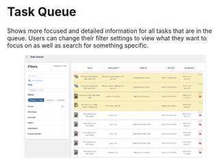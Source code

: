 # Task Queue

Shows more focused and detailed information for all tasks that are in the queue. Users can change their filter settings to view what they want to focus on as well as search for something specific.

<figure><img src="../.gitbook/assets/image (421).png" alt=""><figcaption></figcaption></figure>
